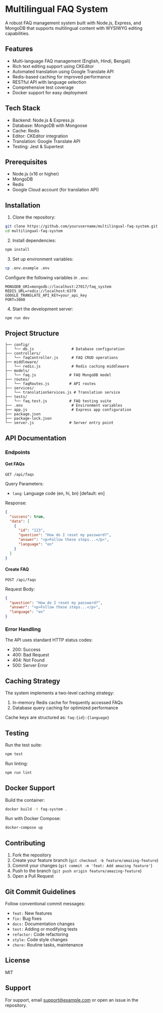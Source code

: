 # Multilingual FAQ System

A robust FAQ management system built with Node.js, Express, and MongoDB that supports multilingual content with WYSIWYG editing capabilities.

## Features

- Multi-language FAQ management (English, Hindi, Bengali)
- Rich text editing support using CKEditor
- Automated translation using Google Translate API
- Redis-based caching for improved performance
- RESTful API with language selection
- Comprehensive test coverage
- Docker support for easy deployment

## Tech Stack

- Backend: Node.js & Express.js
- Database: MongoDB with Mongoose
- Cache: Redis
- Editor: CKEditor integration
- Translation: Google Translate API
- Testing: Jest & Supertest

## Prerequisites

- Node.js (v16 or higher)
- MongoDB
- Redis
- Google Cloud account (for translation API)

## Installation

1. Clone the repository:
```bash
git clone https://github.com/yourusername/multilingual-faq-system.git
cd multilingual-faq-system
```

2. Install dependencies:
```bash
npm install
```

3. Set up environment variables:
```bash
cp .env.example .env
```

Configure the following variables in `.env`:
```
MONGODB_URI=mongodb://localhost:27017/faq_system
REDIS_URL=redis://localhost:6379
GOOGLE_TRANSLATE_API_KEY=your_api_key
PORT=3000
```

4. Start the development server:
```bash
npm run dev
```

## Project Structure

```
├── config/
│   └── db.js                 # Database configuration
├── controllers/
│   └── faqController.js      # FAQ CRUD operations
├── middleware/
│   └── redis.js              # Redis caching middleware
├── models/
│   └── faq.js               # FAQ MongoDB model
├── routes/
│   └── faqRoutes.js         # API routes
├── services/
│   └── translationServices.js # Translation service
├── tests/
│   └── faq.test.js          # FAQ testing suite
├── .env                      # Environment variables
├── app.js                    # Express app configuration
├── package.json             
├── package-lock.json
└── server.js                # Server entry point
```

## API Documentation

### Endpoints

#### Get FAQs
```
GET /api/faqs
```

Query Parameters:
- `lang`: Language code (en, hi, bn) [default: en]

Response:
```json
{
  "success": true,
  "data": [
    {
      "id": "123",
      "question": "How do I reset my password?",
      "answer": "<p>Follow these steps...</p>",
      "language": "en"
    }
  ]
}
```

#### Create FAQ
```
POST /api/faqs
```

Request Body:
```json
{
  "question": "How do I reset my password?",
  "answer": "<p>Follow these steps...</p>",
  "language": "en"
}
```

### Error Handling

The API uses standard HTTP status codes:
- 200: Success
- 400: Bad Request
- 404: Not Found
- 500: Server Error

## Caching Strategy

The system implements a two-level caching strategy:
1. In-memory Redis cache for frequently accessed FAQs
2. Database query caching for optimized performance

Cache keys are structured as: `faq:{id}:{language}`

## Testing

Run the test suite:
```bash
npm test
```

Run linting:
```bash
npm run lint
```

## Docker Support

Build the container:
```bash
docker build -t faq-system .
```

Run with Docker Compose:
```bash
docker-compose up
```

## Contributing

1. Fork the repository
2. Create your feature branch (`git checkout -b feature/amazing-feature`)
3. Commit your changes (`git commit -m 'feat: Add amazing feature'`)
4. Push to the branch (`git push origin feature/amazing-feature`)
5. Open a Pull Request

## Git Commit Guidelines

Follow conventional commit messages:
- `feat:` New features
- `fix:` Bug fixes
- `docs:` Documentation changes
- `test:` Adding or modifying tests
- `refactor:` Code refactoring
- `style:` Code style changes
- `chore:` Routine tasks, maintenance

## License

MIT

## Support

For support, email support@example.com or open an issue in the repository.
